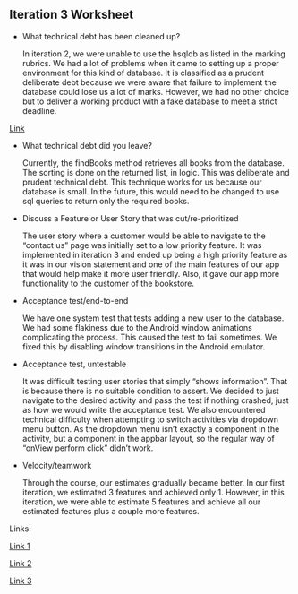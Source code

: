 ## Iteration 3 Worksheet

- What technical debt has been cleaned up?

    In iteration 2, we were unable to use the hsqldb as listed in the marking 
rubrics. We had a lot of problems when it came to setting up a proper environment 
for this kind of database. It is classified as a prudent deliberate debt because 
we were aware that failure to implement the database could lose us a lot of marks. 
However, we had no other choice but to deliver a working product with a fake 
database to meet a strict deadline.

[Link](https://code.cs.umanitoba.ca/3350-winter-2021-a03/winter-2021-a03-group-10/-/commit/b1dee02c8500d1346e2f24e4055976bcc56aa7b1)


- What technical debt did you leave?
 

    Currently, the findBooks method retrieves all books from the database. The 
sorting is done on the returned list, in logic. This was deliberate and prudent
technical debt. This technique works for us because our database is small. In 
the future, this would need to be changed to use sql queries to return only the
required books.

- Discuss a Feature or User Story that was cut/re-prioritized

    The user story where a customer would be able to navigate to the “contact us” 
page was initially set to a low priority feature. It was implemented in iteration
3 and ended up being a high priority feature as it was in our vision statement 
and one of the main features of our app that would help make it more user 
friendly. Also, it gave our app more functionality to the customer of the bookstore.  



- Acceptance test/end-to-end

    We have one system test that tests adding a new user to the database. We had 
some flakiness due to the Android window animations complicating the process. 
This caused the test to fail sometimes. We fixed this by disabling window 
transitions in the Android emulator. 

- Acceptance test, untestable

    It was difficult testing user stories that simply “shows information”. That is 
because there is no suitable condition to assert. We decided to just navigate to
the desired activity and pass the test if nothing crashed, just as how we would 
write the acceptance test. We also encountered technical difficulty when 
attempting to switch activities via dropdown menu button. As the dropdown 
menu isn’t exactly a component in the activity, but a component in the appbar 
layout, so the regular way of “onView perform click” didn’t work.

- Velocity/teamwork

    Through the course, our estimates gradually became better. In our first 
iteration, we estimated 3 features and achieved only 1. However, in this 
iteration, we were able to estimate 5 features and achieve all our estimated 
features plus a couple more features.

Links: 

[Link 1](https://code.cs.umanitoba.ca/3350-winter-2021-a03/winter-2021-a03-group-10/-/milestones)

[Link 2](https://code.cs.umanitoba.ca/3350-winter-2021-a03/winter-2021-a03-group-10/-/graphs/master/charts)

[Link 3](https://code.cs.umanitoba.ca/3350-winter-2021-a03/winter-2021-a03-group-10/-/value_stream_analytics)
